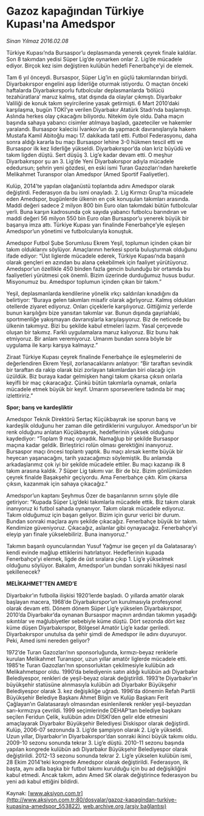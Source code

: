 # Gazoz kapağından Türkiye Kupası'na Amedspor

*Sinan Yılmaz 2016.02.08*

<div class="pNewsDetailMainContent ctx_content" itemprop="articleBody">
 <p>
  Türkiye Kupası’nda Bursaspor’u deplasmanda yenerek çeyrek finale kaldılar. Son 8 takımdan yedisi Süper Lig’de oynarken onlar 2. Lig’de mücadele ediyor. Birçok kez isim değiştiren kulübün hedefi Fenerbahçe’yi de elemek.
 </p>
 <p>
  Tam 6 yıl önceydi. Bursaspor, Süper Lig’in en güçlü takımlarından biriydi. Diyarbakırspor engelini aşıp liderliğe oturmak istiyordu. O maçtan önceki haftalarda Diyarbakırsporlu futbolcular deplasmanlarda ‘bölücü tezahüratlara’ maruz kalmış, stat dışında da olaylar çıkmıştı. Diyarbakır Valiliği de konuk takım seyircilerine yasak getirmişti. 6 Mart 2010’daki karşılaşma, bugün TOKİ’ye verilen Diyarbakır Atatürk Stadı’nda başlamıştı. Aslında herkes olay çıkacağını biliyordu. Nitekim öyle oldu. Daha maçın başında sahaya yabancı cisimler atılmaya başladı, gazeteciler ve hakemler yaralandı. Bursaspor kalecisi İvankov’un da yapmacık davranışlarıyla hakem Mustafa Kamil Abitoğlu maçı 17. dakikada tatil etti. Futbol Federasyonu, daha sonra aldığı kararla bu maçı Bursaspor lehine 3-0 hükmen tescil etti ve Bursaspor ilk kez liderliğe yükseldi. Diyarbakırspor’da olan kriz büyüdü ve takım ligden düştü. Sert düşüş 3. Lig’e kadar devam etti. O meşhur Diyarbakırspor şu an 3. Lig’de Yeni Diyarbakırspor adıyla mücadele ededursun; şehrin yeni gözdesi, en eski ismi Turan Gazozları’ndan hareketle Melikahmet Turanspor olan Amedspor (Amed Sportif Faaliyetler).
 </p>
 <p>
  Kulüp, 2014’te yapılan olağanüstü toplantıda adını Amedspor olarak değiştirdi. Federasyon da bu ismi onayladı. 2. Lig Kırmızı Grup’ta mücadele eden Amedspor, bugünlerde ülkenin en çok konuşulan takımları arasında. Maddi değeri sadece 2 milyon 800 bin Euro olan takımdaki bütün futbolcular yerli. Buna karşın kadrosunda çok sayıda yabancı futbolcu barındıran ve maddi değeri 56 milyon 550 bin Euro olan Bursaspor’u yenerek büyük bir başarıya imza attı. Türkiye Kupası yarı finalinde Fenerbahçe’yle eşleşen Amedspor’un yönetimi ve futbolcularıyla konuştuk.
 </p>
 <p>
  Amedspor Futbol Şube Sorumlusu Ekrem Yeşil, toplumun içinden çıkan bir takım olduklarını söylüyor. Amaçlarının herkesi sporla buluşturmak olduğunu ifade ediyor: “Üst liglerde mücadele ederek, Türkiye Kupası’nda başarılı olarak gençleri en azından bu alana çekebilmek için faaliyet yürütüyoruz. Amedspor’un özellikle 450 binden fazla gencin bulunduğu bir ortamda bu faaliyetleri yürütmesi çok önemli. Bizim üzerinde durduğumuz husus budur. Misyonumuz bu. Amedspor toplumun içinden çıkan bir takım.”
 </p>
 <p>
  Yeşil, deplasmanlarda kendilerine yönelik ırkçı saldırıları kınadığını da belirtiyor: “Buraya gelen takımları misafir olarak ağırlıyoruz. Kalmış oldukları otellerde ziyaret ediyoruz. Onları çiçeklerle karşılıyoruz. Gittiğimiz yerlerde bunun karşılığını bize yansıtan takımlar var. Bunun dışında gayriahlaki, sportmenliğe yakışmayan davranışlarla karşılaşıyoruz. Biz de neticede bu ülkenin takımıyız. Bizi bu şekilde kabul etmeleri lazım. Yasal çerçevede oluşan bir takımız. Farklı uygulamalara maruz kalıyoruz. Biz bunu hak etmiyoruz. Bir anlam veremiyoruz. Umarım bundan sonra böyle bir uygulama ile karşı karşıya kalmayız.”
 </p>
 <p>
  Ziraat Türkiye Kupası çeyrek finalinde Fenerbahçe ile eşleşmelerini de değerlendiren Ekrem Yeşil, zorlanacaklarını anlatıyor: “Bir taraftan sevindik bir taraftan da rakip olarak bizi zorlayan takımlardan biri olacağı için üzüldük. Biz buraya kadar gelmişken hangi takım çıkarsa çıksın onlarla keyifli bir maç çıkaracağız. Çünkü bütün takımlarla oynamak, onlarla mücadele etmek büyük bir keyif. Umarım sporseverlere tadında bir maç izlettiririz.”
 </p>
 <p>
  <strong>
   Spor; barış ve kardeşliktir
  </strong>
 </p>
 <p>
  Amedspor Teknik Direktörü Sertaç Küçükbayrak ise sporun barış ve kardeşlik olduğunu her zaman dile getirdiklerini vurguluyor. Amedspor’un bir renk olduğunu anlatan Küçükbayrak, hedeflerinin yüksek olduğunu kaydediyor: “Toplam 9 maç oynadık. Namağlup bir şekilde Bursaspor maçına kadar geldik. Birleştirici rolün olması gerektiğini inanıyoruz. Bursaspor maçı öncesi toplantı yaptık. Bu maçı alırsak kentte büyük bir heyecan yaşanacağını, tarih yazacağımızı söylemiştik. Bu anlamda arkadaşlarımız çok iyi bir şekilde mücadele ettiler. Bu maçı kazanıp ilk 8 takım arasına kaldık. 7 Süper Lig takımı var. Bir de biz. Bizim gönlümüzden çeyrek finalde Başakşehir geçiyordu. Ama Fenerbahçe çıktı. Kim çıkarsa çıksın, kazanmak için sahaya çıkacağız.”
 </p>
 <p>
  Amedspor’un kaptanı Şeyhmus Özer de başarılarının sırrını şöyle dile getiriyor: “Kupada Süper Lig’deki takımlarla mücadele ettik. Biz takım olarak inanıyoruz ki futbol sahada oynanıyor. Takım olarak mücadele ediyoruz. Takım olduğumuz için başarı geliyor. Bizim için gurur verici bir durum. Bundan sonraki maçlara aynı şekilde çıkacağız. Fenerbahçe büyük bir takım. Kendimize güveniyoruz. Çıkacağız, aslanlar gibi oynayacağız. Fenerbahçe’yi eleyip yarı finale yükselebiliriz. Buna inanıyoruz.”
 </p>
 <p>
  Takımın başarılı oyuncularından Yusuf Yağmur ise geçen yıl da Galatasaray’ı kendi evinde mağlup ettiklerini hatırlatıyor. Hedeflerinin kupada Fenerbahçe’yi elemek, ligde de üst sıralara çıkıp 1. Lig’e yükselmek olduğunu söylüyor. Bakalım, Amedspor’un bundan sonraki hikâyesi nasıl şekillenecek?
 </p>
 <p>
  <strong>
   MELİKAHMET’TEN AMED’E
  </strong>
 </p>
 <p>
  Diyarbakır’ın futbolla ilişkisi 1920’lerde başladı. O yıllarda amatör olarak başlayan macera, 1968’de Diyarbakırspor’un kurulmasıyla profesyonel olarak devam etti. Dönem dönem Süper Lig’e yükselen Diyarbakırspor, 2010’da Diyarbakır’da oynanan Bursaspor maçının ardından takımın yaşadığı sıkıntılar ve mağlubiyetler sebebiyle küme düştü. Dört sezonda dört kez küme düşen Diyarbakırspor, Bölgesel Amatör Lig’e kadar geriledi. Diyarbakırspor unutulsa da şehir şimdi de Amedspor ile adını duyuruyor. Peki, Amed ismi nereden geliyor?
 </p>
 <p>
  1972’de Turan Gazozları’nın sponsorluğunda, kırmızı-beyaz renklerle kurulan Melikahmet Turanspor, uzun yıllar amatör liglerde mücadele etti. 1985’te Turan Gazozları’nın sponsorluktan çekilmesiyle kulübün adı Melikahmetspor oldu. 1990’da belediyenin satın aldığı kulübün adı Diyarbakır Belediyespor, renkleri de yeşil-beyaz olarak değiştirildi. 1993’te Diyarbakır’ın büyükşehir statüsüne alınmasıyla kulübün adı Diyarbakır Büyükşehir Belediyespor olarak 3. kez değişikliğe uğradı. 1996’da dönemin Refah Partili Büyükşehir Belediye Başkanı Ahmet Bilgin ve Kulüp Başkanı Ferit Çağlayan’ın Galatasaraylı olmasından esinlenilerek renkler yeşil-beyazdan sarı-kırmızıya çevrildi. 1999 seçimlerinde DEHAP’tan belediye başkanı seçilen Feridun Çelik, kulübün adını DİSKİ’den gelir elde etmesini amaçlayarak Diyarbakır Büyükşehir Belediyesi Diskispor olarak değiştirdi. Kulüp, 2006-07 sezonunda 3. Lig’de şampiyon olarak 2. Lig’e yükseldi. Uzun yıllar, Diyarbakır’ın Diyarbakırspor’dan sonraki ikinci büyük takımı oldu. 2009-10 sezonu sonunda tekrar 3. Lig’e düştü. 2010-11 sezonu başında yapılan kongrede kulübün adı Diyarbakır Büyükşehir Belediyespor olarak değiştirildi. 2012-13 sezonu sonunda tekrar 2. Lig’e yükselen kulübün ismi, 28 Ekim 2014’teki kongrede Amedspor olarak değiştirildi. Federasyon, ilk başta, aynı adla başka bir futbol takımı kurulduğu için bu ad değişikliğini kabul etmedi. Ancak takım, adını Amed SK olarak değiştirince federasyon bu yeni adı kabul ettiğini bildirdi.
 </p>
</div>


Kaynak: [www.aksiyon.com.tr](http://www.aksiyon.com.tr:80/dosyalar/gazoz-kapagindan-turkiye-kupasina-amedspor_553822), [web.archive.org (arşiv bağlantısı)](http://web.archive.org/web/20160212084912/http://www.aksiyon.com.tr:80/dosyalar/gazoz-kapagindan-turkiye-kupasina-amedspor_553822)
